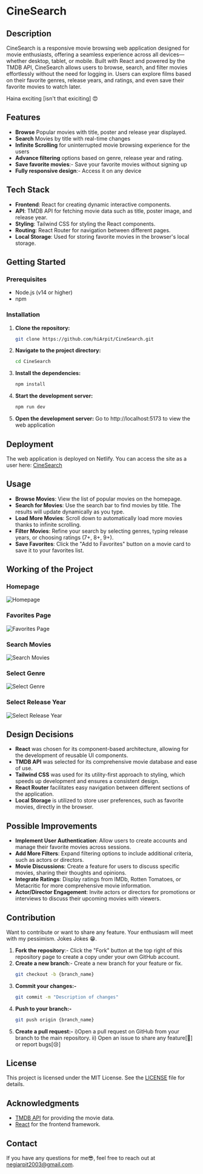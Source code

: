 
# CineSearch
## Description
CineSearch is a responsive movie browsing web application designed for movie enthusiasts, offering a seamless experience across all devices—whether desktop, tablet, or mobile. Built with React and powered by the TMDB API, CineSearch allows users to browse, search, and filter movies effortlessly without the need for logging in. Users can explore films based on their favorite genres, release years, and ratings, and even save their favorite movies to watch later.

Haina exciting [isn't that exiciting] 😍

## Features
- **Browse** Popular movies with title, poster and release year displayed.
- **Search** Movies by title with real-time changes
- **Infinite Scrolling** for uninterrupted movie browsing experience for the users
- **Advance filtering** options based on genre, release year and rating.
- **Save favorite movies**:- Save your favorite movies without signing up
- **Fully responsive design**:- Access it on any device

## Tech Stack
- **Frontend**: React for creating dynamic interactive components.
- **API**: TMDB API for fetching movie data such as title, poster image, and release year.
- **Styling**: Tailwind CSS for styling the React components.
- **Routing**: React Router for navigation between different pages.
- **Local Storage**: Used for storing favorite movies in the browser's local storage.

## Getting Started
### Prerequisites
- Node.js (v14 or higher)
- npm

### Installation
1. **Clone the repository:**
   ```bash
   git clone https://github.com/hiArpit/CineSearch.git

2. **Navigate to the project directory:**
    ```bash
    cd CineSearch

3. **Install the dependencies:**
    ```bash
    npm install

4. **Start the development server:**
    ```bash
    npm run dev

5. **Open the development server:**
Go to http://localhost:5173 to view the web application

## Deployment
The web application is deployed on Netlify. You can access the site as a user here: [CineSearch](https://main--cinesearchh.netlify.app/)
## Usage
- **Browse Movies**: View the list of popular movies on the homepage.
- **Search for Movies**: Use the search bar to find movies by title. The results will update dynamically as you type.
- **Load More Movies**: Scroll down to automatically load more movies thanks to infinite scrolling.
- **Filter Movies**: Refine your search by selecting genres, typing release years, or choosing ratings (7+, 8+, 9+).
- **Save Favorites**: Click the "Add to Favorites" button on a movie card to save it to your favorites list.

## Working of the Project

### Homepage
![Homepage](./Screenshots/working-1.png)

### Favorites Page
![Favorites Page](./Screenshots/working-2.png)

### Search Movies
![Search Movies](./Screenshots/working-5.png)

### Select Genre
![Select Genre](./Screenshots/working-3.png)

### Select Release Year
![Select Release Year](./Screenshots/working-4.png)

## Design Decisions
- **React** was chosen for its component-based architecture, allowing for the development of reusable UI components.
- **TMDB API** was selected for its comprehensive movie database and ease of use.
- **Tailwind CSS** was used for its utility-first approach to styling, which speeds up development and ensures a consistent design.
- **React Router** facilitates easy navigation between different sections of the application.
- **Local Storage** is utilized to store user preferences, such as favorite movies, directly in the browser.

## Possible Improvements
- **Implement User Authentication**: Allow users to create accounts and manage their favorite movies across sessions.
- **Add More Filters**: Expand filtering options to include additional criteria, such as actors or directors.
- **Movie Discussions**: Create a feature for users to discuss specific movies, sharing their thoughts and opinions.
- **Integrate Ratings**: Display ratings from IMDb, Rotten Tomatoes, or Metacritic for more comprehensive movie information.
- **Actor/Director Engagement**: Invite actors or directors for promotions or interviews to discuss their upcoming movies with viewers.

## Contribution
Want to contribute or want to share any feature. Your enthusiasm will meet with my pessimism. Jokes Jokes 😁. 
1. **Fork the repository**:- Click the "Fork" button at the top right of this repository page to create a copy under your own GitHub account.
2. **Create a new branch**:- Create a new branch for your feature or fix.
    ```bash
    git checkout -b {branch_name}
3. **Commit your changes:-**
    ```bash
    git commit -m "Description of changes"
4. **Push to your branch:-**
    ```bash
    git push origin {branch_name}
5. **Create a pull request:-** 
i)Open a pull request on GitHub from your branch to the main repository. 
ii) Open an issue to share any feature[🎁] or report bugs[😢]


## License
This project is licensed under the MIT License. See the [LICENSE](./LICENSE) file for details.

## Acknowledgments
- [TMDB API](https://www.themoviedb.org/documentation/api) for providing the movie data.
- [React](https://reactjs.org/) for the frontend framework.

## Contact
If you have any questions for me😎, feel free to reach out at [negiarpit2003@gmail.com](mailto:negiarpit2003@gmail.com).
